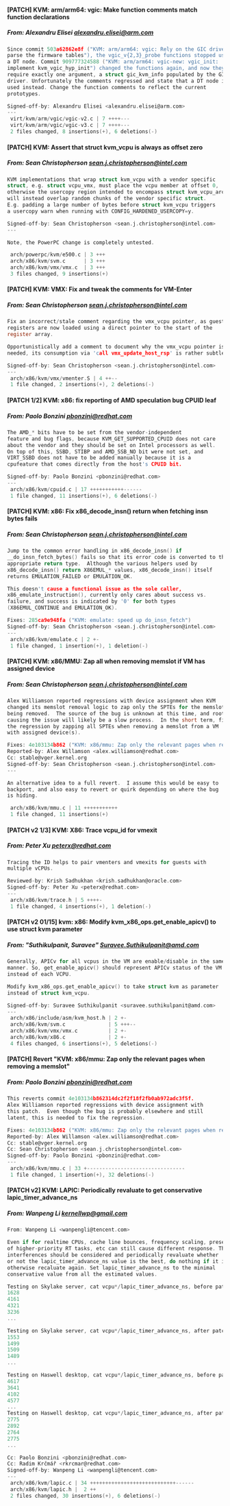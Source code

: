 #### [PATCH] KVM: arm/arm64: vgic: Make function comments match function declarations
##### From: Alexandru Elisei <alexandru.elisei@arm.com>

```c
Since commit 503a62862e8f ("KVM: arm/arm64: vgic: Rely on the GIC driver to
parse the firmware tables"), the vgic_v{2,3}_probe functions stopped using
a DT node. Commit 909777324588 ("KVM: arm/arm64: vgic-new: vgic_init:
implement kvm_vgic_hyp_init") changed the functions again, and now they
require exactly one argument, a struct gic_kvm_info populated by the GIC
driver. Unfortunately the comments regressed and state that a DT node is
used instead. Change the function comments to reflect the current
prototypes.

Signed-off-by: Alexandru Elisei <alexandru.elisei@arm.com>
---
 virt/kvm/arm/vgic/vgic-v2.c | 7 ++++---
 virt/kvm/arm/vgic/vgic-v3.c | 7 ++++---
 2 files changed, 8 insertions(+), 6 deletions(-)

```
#### [PATCH] KVM: Assert that struct kvm_vcpu is always as offset zero
##### From: Sean Christopherson <sean.j.christopherson@intel.com>

```c
KVM implementations that wrap struct kvm_vcpu with a vendor specific
struct, e.g. struct vcpu_vmx, must place the vcpu member at offset 0,
otherwise the usercopy region intended to encompass struct kvm_vcpu_arch
will instead overlap random chunks of the vendor specific struct.
E.g. padding a large number of bytes before struct kvm_vcpu triggers
a usercopy warn when running with CONFIG_HARDENED_USERCOPY=y.

Signed-off-by: Sean Christopherson <sean.j.christopherson@intel.com>
---

Note, the PowerPC change is completely untested.

 arch/powerpc/kvm/e500.c | 3 +++
 arch/x86/kvm/svm.c      | 3 +++
 arch/x86/kvm/vmx/vmx.c  | 3 +++
 3 files changed, 9 insertions(+)

```
#### [PATCH] KVM: VMX: Fix and tweak the comments for VM-Enter
##### From: Sean Christopherson <sean.j.christopherson@intel.com>

```c
Fix an incorrect/stale comment regarding the vmx_vcpu pointer, as guest
registers are now loaded using a direct pointer to the start of the
register array.

Opportunistically add a comment to document why the vmx_vcpu pointer is
needed, its consumption via 'call vmx_update_host_rsp' is rather subtle.

Signed-off-by: Sean Christopherson <sean.j.christopherson@intel.com>
---
 arch/x86/kvm/vmx/vmenter.S | 4 ++--
 1 file changed, 2 insertions(+), 2 deletions(-)

```
#### [PATCH 1/2] KVM: x86: fix reporting of AMD speculation bug CPUID leaf
##### From: Paolo Bonzini <pbonzini@redhat.com>

```c
The AMD_* bits have to be set from the vendor-independent
feature and bug flags, because KVM_GET_SUPPORTED_CPUID does not care
about the vendor and they should be set on Intel processors as well.
On top of this, SSBD, STIBP and AMD_SSB_NO bit were not set, and
VIRT_SSBD does not have to be added manually because it is a
cpufeature that comes directly from the host's CPUID bit.

Signed-off-by: Paolo Bonzini <pbonzini@redhat.com>
---
 arch/x86/kvm/cpuid.c | 17 +++++++++++------
 1 file changed, 11 insertions(+), 6 deletions(-)

```
#### [PATCH] KVM: x86: Fix x86_decode_insn() return when fetching insn bytes fails
##### From: Sean Christopherson <sean.j.christopherson@intel.com>

```c
Jump to the common error handling in x86_decode_insn() if
__do_insn_fetch_bytes() fails so that its error code is converted to the
appropriate return type.  Although the various helpers used by
x86_decode_insn() return X86EMUL_* values, x86_decode_insn() itself
returns EMULATION_FAILED or EMULATION_OK.

This doesn't cause a functional issue as the sole caller,
x86_emulate_instruction(), currently only cares about success vs.
failure, and success is indicated by '0' for both types
(X86EMUL_CONTINUE and EMULATION_OK).

Fixes: 285ca9e948fa ("KVM: emulate: speed up do_insn_fetch")
Signed-off-by: Sean Christopherson <sean.j.christopherson@intel.com>
---
 arch/x86/kvm/emulate.c | 2 +-
 1 file changed, 1 insertion(+), 1 deletion(-)

```
#### [PATCH] KVM: x86/MMU: Zap all when removing memslot if VM has assigned device
##### From: Sean Christopherson <sean.j.christopherson@intel.com>

```c
Alex Williamson reported regressions with device assignment when KVM
changed its memslot removal logic to zap only the SPTEs for the memslot
being removed.  The source of the bug is unknown at this time, and root
causing the issue will likely be a slow process.  In the short term, fix
the regression by zapping all SPTEs when removing a memslot from a VM
with assigned device(s).

Fixes: 4e103134b862 ("KVM: x86/mmu: Zap only the relevant pages when removing a memslot", 2019-02-05)
Reported-by: Alex Willamson <alex.williamson@redhat.com>
Cc: stable@vger.kernel.org
Signed-off-by: Sean Christopherson <sean.j.christopherson@intel.com>
---

An alternative idea to a full revert.  I assume this would be easy to
backport, and also easy to revert or quirk depending on where the bug
is hiding.

 arch/x86/kvm/mmu.c | 11 +++++++++++
 1 file changed, 11 insertions(+)

```
#### [PATCH v2 1/3] KVM: X86: Trace vcpu_id for vmexit
##### From: Peter Xu <peterx@redhat.com>

```c
Tracing the ID helps to pair vmenters and vmexits for guests with
multiple vCPUs.

Reviewed-by: Krish Sadhukhan <krish.sadhukhan@oracle.com>
Signed-off-by: Peter Xu <peterx@redhat.com>
---
 arch/x86/kvm/trace.h | 5 ++++-
 1 file changed, 4 insertions(+), 1 deletion(-)

```
#### [PATCH v2 01/15] kvm: x86: Modify kvm_x86_ops.get_enable_apicv() to use struct kvm parameter
##### From: "Suthikulpanit, Suravee" <Suravee.Suthikulpanit@amd.com>

```c
Generally, APICv for all vcpus in the VM are enable/disable in the same
manner. So, get_enable_apicv() should represent APICv status of the VM
instead of each VCPU.

Modify kvm_x86_ops.get_enable_apicv() to take struct kvm as parameter
instead of struct kvm_vcpu.

Signed-off-by: Suravee Suthikulpanit <suravee.suthikulpanit@amd.com>
---
 arch/x86/include/asm/kvm_host.h | 2 +-
 arch/x86/kvm/svm.c              | 5 +++--
 arch/x86/kvm/vmx/vmx.c          | 2 +-
 arch/x86/kvm/x86.c              | 2 +-
 4 files changed, 6 insertions(+), 5 deletions(-)

```
#### [PATCH] Revert "KVM: x86/mmu: Zap only the relevant pages when removing a memslot"
##### From: Paolo Bonzini <pbonzini@redhat.com>

```c
This reverts commit 4e103134b862314dc2f2f18f2fb0ab972adc3f5f.
Alex Williamson reported regressions with device assignment with
this patch.  Even though the bug is probably elsewhere and still
latent, this is needed to fix the regression.

Fixes: 4e103134b862 ("KVM: x86/mmu: Zap only the relevant pages when removing a memslot", 2019-02-05)
Reported-by: Alex Willamson <alex.williamson@redhat.com>
Cc: stable@vger.kernel.org
Cc: Sean Christopherson <sean.j.christopherson@intel.com>
Signed-off-by: Paolo Bonzini <pbonzini@redhat.com>
---
 arch/x86/kvm/mmu.c | 33 +--------------------------------
 1 file changed, 1 insertion(+), 32 deletions(-)

```
#### [PATCH v2] KVM: LAPIC: Periodically revaluate to get conservative lapic_timer_advance_ns
##### From: Wanpeng Li <kernellwp@gmail.com>

```c
From: Wanpeng Li <wanpengli@tencent.com>

Even if for realtime CPUs, cache line bounces, frequency scaling, presence 
of higher-priority RT tasks, etc can still cause different response. These 
interferences should be considered and periodically revaluate whether 
or not the lapic_timer_advance_ns value is the best, do nothing if it is,
otherwise recaluate again. Set lapic_timer_advance_ns to the minimal 
conservative value from all the estimated values.

Testing on Skylake server, cat vcpu*/lapic_timer_advance_ns, before patch:
1628
4161
4321
3236
...

Testing on Skylake server, cat vcpu*/lapic_timer_advance_ns, after patch:
1553
1499
1509
1489
...

Testing on Haswell desktop, cat vcpu*/lapic_timer_advance_ns, before patch:
4617
3641
4102
4577
...
Testing on Haswell desktop, cat vcpu*/lapic_timer_advance_ns, after patch:
2775
2892
2764
2775
...

Cc: Paolo Bonzini <pbonzini@redhat.com>
Cc: Radim Krčmář <rkrcmar@redhat.com>
Signed-off-by: Wanpeng Li <wanpengli@tencent.com>
---
 arch/x86/kvm/lapic.c | 34 ++++++++++++++++++++++++++++------
 arch/x86/kvm/lapic.h |  2 ++
 2 files changed, 30 insertions(+), 6 deletions(-)

```
